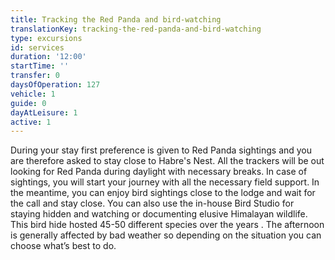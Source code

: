 ```yaml
---
title: Tracking the Red Panda and bird-watching
translationKey: tracking-the-red-panda-and-bird-watching
type: excursions
id: services
duration: '12:00'
startTime: ''
transfer: 0
daysOfOperation: 127
vehicle: 1
guide: 0
dayAtLeisure: 1
active: 1
---
```

During your stay first preference is given to Red Panda sightings and you are therefore asked to stay close to Habre's Nest. All the trackers will be out looking for Red Panda during daylight with necessary breaks. In case of sightings, you will start your journey with all the necessary field support.     In the meantime, you can enjoy bird sightings close to the lodge and wait for the call and stay close. You can also use the in-house Bird Studio for staying hidden and watching or documenting elusive Himalayan wildlife. This bird hide hosted 45-50 different species over the years .    The afternoon is generally affected by bad weather so depending on the situation you can choose what’s best to do.  